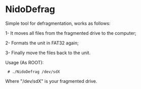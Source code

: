 # NidoDefrag

Simple tool for defragmentation, works as follows:

1- It moves all files from the fragmented drive to the computer;

2- Formats the unit in FAT32 again;

3- Finally move the files back to the unit.

Usage (As ROOT):
 
     # ./NidoDefrag /dev/sdX
     
Where "/dev/sdX" is your fragmented drive.
